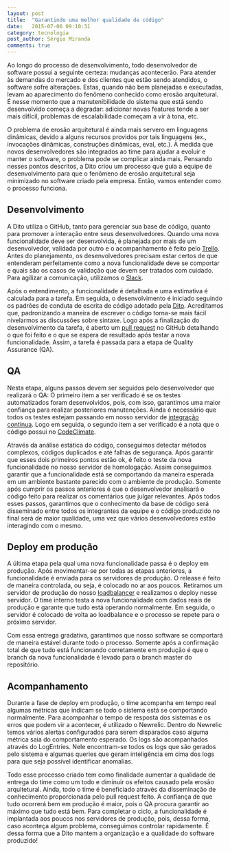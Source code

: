 ```yaml
---
layout: post
title:  "Garantindo uma melhor qualidade de código"
date:   2015-07-06 09:10:31
category: tecnologia
post_author: Sérgio Miranda
comments: true
---
```


Ao longo do processo de desenvolvimento, todo desenvolvedor de software possui a seguinte certeza: mudanças acontecerão. Para atender às demandas do mercado e dos clientes que estão sendo atendidos, o software sofre alterações. Estas, quando não bem planejadas e executadas, levam ao aparecimento do fenômeno conhecido como erosão arquitetural. É nesse momento que a manutenibilidade do sistema que está sendo desenvolvido começa a degradar: adicionar novas features tende a ser mais difícil, problemas de escalabilidade começam a vir à tona, etc.

O problema de erosão arquitetural é ainda mais servero em linguagens dinâmicas, devido a alguns recursos providos por tais linguagens (ex., invocações dinâmicas, construções dinâmicas, eval, etc.). À medida que novos desenvolvedores são integrados ao time para ajudar a evoluir e manter o software, o problema pode se complicar ainda mais. Pensando nesses pontos descritos, a Dito criou um processo que guia a equipe de desenvolvimento para que o fenômeno de erosão arquitetural seja minimizado no software criado pela empresa. Então, vamos entender como o processo funciona.

Desenvolvimento
---------------

A Dito utiliza o GitHub, tanto para gerenciar sua base de código, quanto para promover a interação entre seus desenvolvedores. Quando uma nova funcionalidade deve ser desenvolvida, é planejada por mais de um desenvolvedor, validada por outro e o acompanhamento é feito pelo [Trello](https://trello.com/). Antes do planejamento, os desenvolvedores precisam estar certos de que entenderam perfeitamente como a nova funcionalidade deve se comportar e quais são os casos de validação que devem ser tratados com cuidado. Para agilizar a comunicação, utilizamos o [Slack](https://slack.com/).

Após o entendimento, a funcionalidade é detalhada e uma estimativa é calculada para a tarefa. Em seguida, o desenvolvimento é iniciado seguindo os padrões de conduta de escrita de código adotado pela [Dito](https://github.com/bbatsov/ruby-style-guide). Acreditamos que, padronizando a maneira de escrever o código torna-se mais fácil nivelarmos as discussões sobre sintaxe. Logo após a finalização do desenvolvimento da tarefa, é aberto um [pull request](https://help.github.com/articles/creating-a-pull-request/) no GitHub detalhando o que foi feito e o que se espera de resultado após testar a nova funcionalidade. Assim, a tarefa é passada para a etapa de Quality Assurance (QA).

QA
--

Nesta etapa, alguns passos devem ser seguidos pelo desenvolvedor que realizará o QA: O primeiro item a ser verificado é se os testes automatizados foram desenvolvidos, pois, com isso, garantimos uma maior confiança para realizar posteriores manutenções. Ainda é necessário que todos os testes estejam passando em nosso servidor de [integração contínua](https://circleci.com/). Logo em seguida, o segundo item a ser verificado é a nota que o código possui no [CodeClimate](http://codeclimate.com/).

Através da análise estática do código, conseguimos detectar métodos complexos, códigos duplicados e até falhas de segurança. Após garantir que esses dois primeiros pontos estão ok, é feito o teste da nova funcionalidade no nosso servidor de homologação. Assim conseguimos garantir que a funcionalidade está se comportando da maneira esperada em um ambiente bastante parecido com o ambiente de produção. Somente após cumprir os passos anteriores é que o desenvolvedor analisará o código feito para realizar os comentários que julgar relevantes. Após todos esses passos, garantimos que o conhecimento da base de código será disseminado entre todos os integrantes da equipe e o código produzido no final será de maior qualidade, uma vez que vários desenvolvedores estão interagindo com o mesmo.

Deploy em produção
------------------

A última etapa pela qual uma nova funcionalidade passa é o deploy em produção. Após movimentar-se por todas as etapas anteriores, a funcionalidade é enviada para os servidores de produção. O release é feito de maneira controlada, ou seja, é colocado no ar aos poucos. Retiramos um servidor de produção do nosso [loadbalancer](https://en.wikipedia.org/wiki/Load_balancing_(computing)) e realizamos o deploy nesse servidor. O time interno testa a nova funcionalidade com dados reais de produção e garante que tudo está operando normalmente. Em seguida, o servidor é colocado de volta ao loadbalance e o processo se repete para o próximo servidor.

Com essa entrega gradativa, garantimos que nosso software se comportará de maneira estável durante todo o processo. Somente após a confirmação total de que tudo está funcionando corretamente em produção é que o branch da nova funcionalidade é levado para o branch master do repositório.

Acompanhamento
--------------

Durante a fase de deploy em produção, o time acompanha em tempo real algumas métricas que indicam se todo o sistema está se comportando normalmente. Para acompanhar o tempo de resposta dos sistemas e os erros que podem vir a acontecer, é utilizado o Newrelic. Dentro do Newrelic temos vários alertas configurados para serem disparados caso alguma métrica saia do comportamento esperado. Os logs são acompanhados através do LogEntries. Nele encontram-se todos os logs que são gerados pelo sistema e algumas queries que geram inteligência em cima dos logs para que seja possível identificar anomalias.

Todo esse processo criado tem como finalidade aumentar a qualidade de entrega do time como um todo e diminuir os efeitos causado pela erosão arquitetural. Ainda, todo o time é beneficiado através da disseminação de conhecimento proporcionada pelo pull request feito. A confiança de que tudo ocorrerá bem em produção é maior, pois o QA procura garantir ao máximo que tudo está bem. Para completar o ciclo, a funcionalidade é implantada aos poucos nos servidores de produção, pois, dessa forma, caso aconteça algum problema, conseguimos controlar rapidamente. É dessa forma que a Dito mantem a organização e a qualidade do software produzido!
